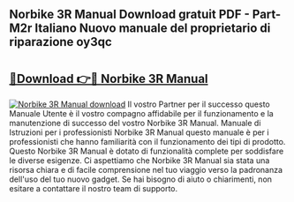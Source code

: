 ## Norbike 3R Manual Download gratuit PDF - Part-M2r Italiano Nuovo manuale del proprietario di riparazione oy3qc

# <h2><a href="http://dfdxzp.blite.top/?on=Norbike+3R+Manual">🔗Download 👉🔴 Norbike 3R Manual</a></h2>

[![Norbike 3R Manual download](https://i.imgur.com/lujVjoI.png)](http://dfdxzp.blite.top/?on=Norbike+3R+Manual)
Il vostro Partner per il successo questo Manuale Utente è il vostro compagno affidabile per il funzionamento e la manutenzione di successo del vostro Norbike 3R Manual. Manuale di Istruzioni per i professionisti Norbike 3R Manual questo manuale è per i professionisti che hanno familiarità con il funzionamento dei tipi di prodotto. Questo Norbike 3R Manual è dotato di funzionalità complete per soddisfare le diverse esigenze. Ci aspettiamo che Norbike 3R Manual sia stata una risorsa chiara e di facile comprensione nel tuo viaggio verso la padronanza dell'uso del tuo nuovo gadget. Se hai bisogno di aiuto o chiarimenti, non esitare a contattare il nostro team di supporto.

